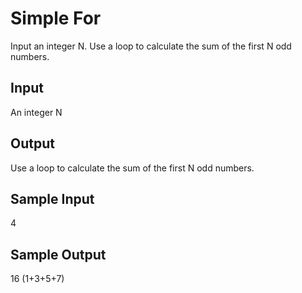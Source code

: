 # Simple For

Input an integer N. Use a loop to calculate the sum of the first N odd numbers.


## Input
An integer N

## Output
Use a loop to calculate the sum of the first N odd numbers.

## Sample Input
4

## Sample Output
16 (1+3+5+7)

